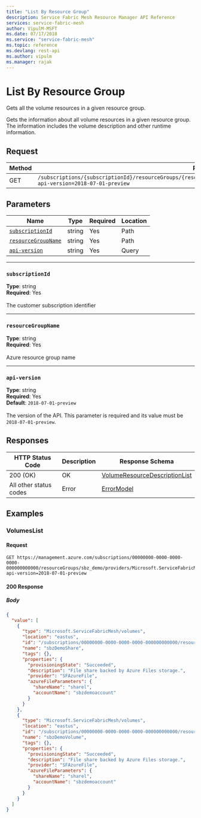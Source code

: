 ```yaml
---
title: "List By Resource Group"
description: Service Fabric Mesh Resource Manager API Reference
services: service-fabric-mesh
author: VipulM-MSFT
ms.date: 07/17/2018
ms.service: "service-fabric-mesh"
ms.topic: reference
ms.devlang: rest-api
ms.author: vipulm
ms.manager: rajak
---
```

# List By Resource Group
Gets all the volume resources in a given resource group.

Gets the information about all volume resources in a given resource group. The information includes the volume description and other runtime information.


## Request
| Method | Request URI |
| ------ | ----------- |
| GET | `/subscriptions/{subscriptionId}/resourceGroups/{resourceGroupName}/providers/Microsoft.ServiceFabricMesh/volumes?api-version=2018-07-01-preview` |


## Parameters
| Name | Type | Required | Location |
| --- | --- | --- | --- |
| [`subscriptionId`](#subscriptionid) | string | Yes | Path |
| [`resourceGroupName`](#resourcegroupname) | string | Yes | Path |
| [`api-version`](#api-version) | string | Yes | Query |

____
### `subscriptionId`
__Type__: string <br/>
__Required__: Yes<br/>
<br/>
The customer subscription identifier

____
### `resourceGroupName`
__Type__: string <br/>
__Required__: Yes<br/>
<br/>
Azure resource group name

____
### `api-version`
__Type__: string <br/>
__Required__: Yes<br/>
__Default__: `2018-07-01-preview` <br/>
<br/>
The version of the API. This parameter is required and its value must be `2018-07-01-preview`.

## Responses

| HTTP Status Code | Description | Response Schema |
| --- | --- | --- |
| 200 (OK) | OK<br/> | [VolumeResourceDescriptionList](sfmeshrp-model-volumeresourcedescriptionlist.md) |
| All other status codes | Error<br/> | [ErrorModel](sfmeshrp-model-errormodel.md) |

## Examples

### VolumesList

#### Request
```
GET https://management.azure.com/subscriptions/00000000-0000-0000-0000-000000000000/resourceGroups/sbz_demo/providers/Microsoft.ServiceFabricMesh/volumes?api-version=2018-07-01-preview
```

#### 200 Response
##### Body
```json
{
  "value": [
    {
      "type": "Microsoft.ServiceFabricMesh/volumes",
      "location": "eastus",
      "id": "/subscriptions/00000000-0000-0000-0000-000000000000/resourcegroups/sbz_demo/providers/Microsoft.ServiceFabricMesh/volumes/sbzDemoVolume2",
      "name": "sbzDemoShare",
      "tags": {},
      "properties": {
        "provisioningState": "Succeeded",
        "description": "File share backed by Azure Files storage.",
        "provider": "SFAzureFile",
        "azureFileParameters": {
          "shareName": "sharel",
          "accountName": "sbzdemoaccount"
        }
      }
    },
    {
      "type": "Microsoft.ServiceFabricMesh/volumes",
      "location": "eastus",
      "id": "/subscriptions/00000000-0000-0000-0000-000000000000/resourcegroups/sbz_demo/providers/Microsoft.ServiceFabricMesh/volumes/sbzDemoVolume",
      "name": "sbzDemoVolume",
      "tags": {},
      "properties": {
        "provisioningState": "Succeeded",
        "description": "File share backed by Azure Files storage.",
        "provider": "SFAzureFile",
        "azureFileParameters": {
          "shareName": "sharel",
          "accountName": "sbzdemoaccount"
        }
      }
    }
  ]
}
```

